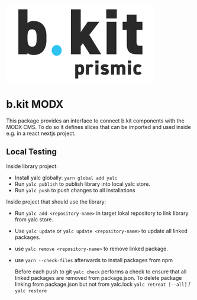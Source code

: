 ![b.kit logo](./public/bkit-prismic-logo_small.png)

# b.kit MODX

This package provides an interface to connect b.kit components with the MODX CMS. To do so it defines slices that can be imported and used inside e.g. in a react nextjs project.

## Local Testing

Inside library project:

-   Install yalc globally: `yarn global add yalc`
-   Run `yalc publish` to publish library into local yalc store.
-   Run `yalc push` to push changes to all installations

Inside project that should use the library:

-   Run `yalc add <repository-name>` in target lokal repository to link library from yalc store.
-   Use `yalc update` or `yalc update <repository-name>` to update all linked packages.
-   use `yalc remove <repository-name>` to remove linked package.
-   use `yarn --check-files` afterwards to install packages from npm

    Before each push to git `yalc check` performs a check to ensure that all linked packages are removed from package.json. To delete package linking from package.json but not from yalc.lock `yalc retreat [--all]` / `yalc restore`
